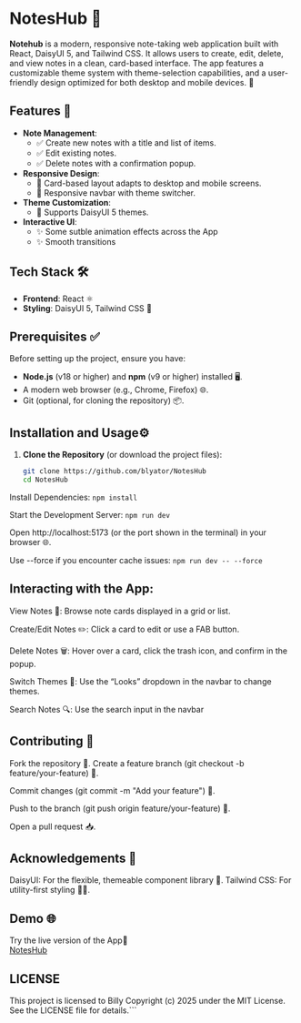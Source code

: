 # NotesHub 📓

**Notehub** is a modern, responsive note-taking web application built with React, DaisyUI 5, and Tailwind CSS. It allows users to create, edit, delete, and view notes in a clean, card-based interface. The app features a customizable theme system with theme-selection capabilities, and a user-friendly design optimized for both desktop and mobile devices. 🌟

## Features 📝

- **Note Management**:
  - ✅ Create new notes with a title and list of items.
  - ✅ Edit existing notes.
  - ✅ Delete notes with a confirmation popup.
- **Responsive Design**:
  - 📱 Card-based layout adapts to desktop and mobile screens.
  - 📱 Responsive navbar with theme switcher.
- **Theme Customization**:
  - 🎨 Supports DaisyUI 5 themes.
- **Interactive UI**:
  - ✨ Some sutble animation effects across the App
  - ✨ Smooth transitions

## Tech Stack 🛠️

- **Frontend**: React ⚛️
- **Styling**: DaisyUI 5, Tailwind CSS 🎨

## Prerequisites ✅

Before setting up the project, ensure you have:

- **Node.js** (v18 or higher) and **npm** (v9 or higher) installed 🖥️.
- A modern web browser (e.g., Chrome, Firefox) 🌐.
- Git (optional, for cloning the repository) 📦.

## Installation and Usage⚙️

1. **Clone the Repository** (or download the project files):
   ```bash
   git clone https://github.com/blyator/NotesHub
   cd NotesHub
   ```

Install Dependencies: `npm install`

Start the Development Server: `npm run dev`

Open http://localhost:5173 (or the port shown in the terminal) in your browser 🌐.

Use --force if you encounter cache issues: `npm run dev -- --force`

## Interacting with the App:

View Notes 👀: Browse note cards displayed in a grid or list.

Create/Edit Notes ✏️: Click a card to edit or use a FAB button.

Delete Notes 🗑️: Hover over a card, click the trash icon, and confirm in the popup.

Switch Themes 🎨: Use the “Looks” dropdown in the navbar to change themes.

Search Notes 🔍: Use the search input in the navbar

## Contributing 🤝

Fork the repository 🍴.
Create a feature branch (git checkout -b feature/your-feature) 🌿.

Commit changes (git commit -m "Add your feature") 💾.

Push to the branch (git push origin feature/your-feature) 🚀.

Open a pull request 📥.

## Acknowledgements 🙌

DaisyUI: For the flexible, themeable component library 🎨.
Tailwind CSS: For utility-first styling 🧑‍🎨.

## Demo 🌐

Try the live version of the App🚀  
[NotesHub](https://notes-hub-alpha.vercel.app/)

## LICENSE

This project is licensed to Billy Copyright (c) 2025 under the MIT License. See the LICENSE file for details.```
